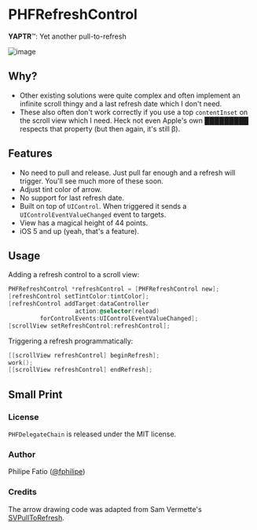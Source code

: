 # PHFRefreshControl

**YAPTR**™: Yet another pull-to-refresh

![image](https://raw.github.com/fphilipe/PHFRefreshControl/master/demo.gif)

## Why?

- Other existing solutions were quite complex and often implement an infinite scroll thingy and a last refresh date which I don't need.
- These also often don't work correctly if you use a top `contentInset` on the scroll view which I need. Heck not even Apple's own █████████ respects that property (but then again, it's still β).

## Features

- No need to pull and release. Just pull far enough and a refresh will trigger. You'll see much more of these soon.
- Adjust tint color of arrow.
- No support for last refresh date.
- Built on top of `UIControl`. When triggered it sends a `UIControlEventValueChanged` event to targets.
- View has a magical height of 44 points.
- iOS 5 and up (yeah, that's a feature).

## Usage

Adding a refresh control to a scroll view:

```objectivec
PHFRefreshControl *refreshControl = [PHFRefreshControl new];
[refreshControl setTintColor:tintColor];
[refreshControl addTarget:dataController
                   action:@selector(reload)
         forControlEvents:UIControlEventValueChanged];
[scrollView setRefreshControl:refreshControl];
```

Triggering a refresh programmatically:

```objectivec
[[scrollView refreshControl] beginRefresh];
work();
[[scrollView refreshControl] endRefresh];
```

## Small Print

### License

`PHFDelegateChain` is released under the MIT license.

### Author

Philipe Fatio ([@fphilipe](http://twitter.com/fphilipe))

### Credits

The arrow drawing code was adapted from Sam Vermette's [SVPullToRefresh](https://github.com/samvermette/SVPullToRefresh). 